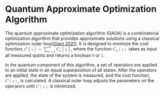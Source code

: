 # Quantum Approximate Optimization Algorithm

The quantum approximate optimization algorithm (QAOA) is a combinatorial optimization algorithm that provides approximate solutions using a classical optimization outer loop[[Giani 2021](https://doi.org/10.1007/s42979-021-00786-3)]. It is designed to minimize the cost function, <math><mi>C</mi><mo>(</mo><mi>z</mi><mo>)</mo><mo>=</mo><munderover><mo>&sum;</mo><mrow><mi>a</mi><mo>=</mo><mn>1</mn></mrow><mi>m</mi></munderover><msub><mi>C</mi><mi>a</mi></msub><mo>(</mo><mi>z</mi><mo>)</mo></math>, where the function <math><msub><mi>C</mi><mi>a</mi></msub><mo>(</mo><mi>z</mi><mo>)</mo></math> takes as input all measured qubits and returns a boolean <math><mn>0</mn></math> or <math><mn>1</mn></math>.

In the quantum component of this algorithm, a set of operators are applied to an initial state in an equal superposition of all states. After the operators are applied, the state of the system is measured, and the cost function, <math><mi>C</mi><mo>(</mo><mi>z</mi><mo>)</mo></math>, is calculated. A classical outer loop adjusts the parameters on the operators until <math><mi>C</mi><mo>(</mo><mi>z</mi><mo>)</mo></math> is minimized.

<script>MathJax.typeset();</script>